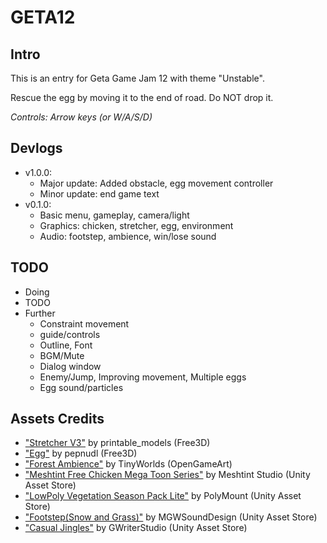 # GETA12

## Intro
This is an entry for Geta Game Jam 12 with theme "Unstable"​​.

Rescue the egg by moving it to the end of road. Do NOT drop it.

*Controls: Arrow keys (or W/A/S/D)*

## Devlogs
* v1.0.0:
    * Major update: Added obstacle, egg movement controller
    * Minor update: end game text
* v0.1.0:
    * Basic menu, gameplay, camera/light
    * Graphics: chicken, stretcher, egg, environment
    * Audio: footstep, ambience, win/lose sound

## TODO
* Doing
* TODO
* Further
    * Constraint movement
    * guide/controls
    * Outline, Font
    * BGM/Mute
    * Dialog window
    * Enemy/Jump, Improving movement, Multiple eggs
    * Egg sound/particles

## Assets Credits
* ["Stretcher V3"](https://free3d.com/3d-model/stretcher-v3--790632.html)
by printable_models (Free3D)
* ["Egg"](https://free3d.com/3d-models/egg)
by pepnudl (Free3D)
* ["Forest Ambience"](https://opengameart.org/content/forest-ambience)
by TinyWorlds (OpenGameArt)
* ["Meshtint Free Chicken Mega Toon Series"](https://assetstore.unity.com/packages/3d/characters/animals/meshtint-free-chicken-mega-toon-series-151842)
by Meshtint Studio (Unity Asset Store)
* ["LowPoly Vegetation Season Pack Lite"](https://assetstore.unity.com/packages/3d/vegetation/lowpoly-vegetation-season-pack-lite-96083)
by PolyMount (Unity Asset Store)
* ["Footstep(Snow and Grass)"](https://assetstore.unity.com/packages/audio/sound-fx/footstep-snow-and-grass-90678)
by MGWSoundDesign (Unity Asset Store)
* ["Casual Jingles"](https://assetstore.unity.com/packages/audio/music/casual-jingles-022420-163758)
by GWriterStudio (Unity Asset Store)
